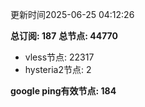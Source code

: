 更新时间2025-06-25 04:12:26

**总订阅: 187**
**总节点: 44770**
- vless节点: 22317
- hysteria2节点: 2

**google ping有效节点: 184**
